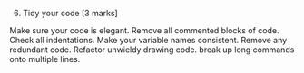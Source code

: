 6. Tidy your code [3 marks]

Make sure your code is elegant.
Remove all commented blocks of code.
Check all indentations.
Make your variable names consistent.
Remove any redundant code.
Refactor unwieldy drawing code.
break up long commands onto multiple lines.
